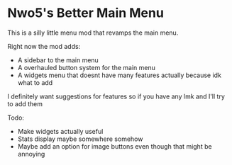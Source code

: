﻿
# Nwo5's Better Main Menu
This is a silly little menu mod that revamps the main menu.

Right now the mod adds:
- A sidebar to the main menu
- A overhauled button system for the main menu
- A widgets menu that doesnt have many features actually because idk what to add

I definitely want suggestions for features so if you have any lmk and I'll try to add them

Todo:
- Make widgets actually useful
- Stats display maybe somewhere somehow
- Maybe add an option for image buttons even though that might be annoying